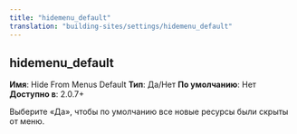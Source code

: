```yaml
---
title: "hidemenu_default"
translation: "building-sites/settings/hidemenu_default"
---
```


## hidemenu\_default

**Имя**: Hide From Menus Default
**Тип**: Да/Нет
**По умолчанию**: Нет
**Доступно в**: 2.0.7+

Выберите «Да», чтобы по умолчанию все новые ресурсы были скрыты от меню.
